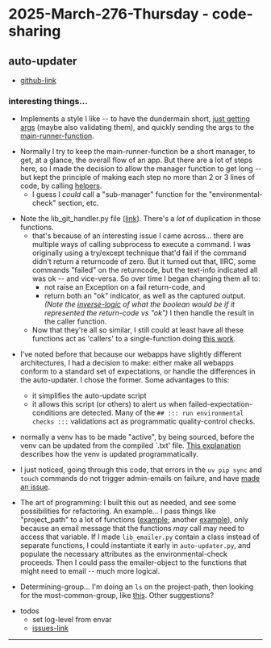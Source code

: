 2025-March-276-Thursday - code-sharing
======================================

## auto-updater

- [github-link](https://github.com/Brown-University-Library/requirements-auto-updater)

### interesting things...

- Implements a style I like -- to have the dundermain short, [just getting args][args] (maybe also validating them), and quickly sending the args to the [main-runner-function][main].

[args]: <https://github.com/Brown-University-Library/requirements-auto-updater/blob/b13f3db861d4fea4f8719f7ab10a697de5eae22d/auto_updater.py#L304-L317>

[main]: <https://github.com/Brown-University-Library/requirements-auto-updater/blob/b13f3db861d4fea4f8719f7ab10a697de5eae22d/auto_updater.py#L214>

- Normally I try to keep the main-runner-function be a short manager, to get, at a glance, the overall flow of an app. But there are a lot of steps here, so I made the decision to allow the manager function to get long -- but kept the principle of making each step no more than 2 or 3 lines of code, by calling [helpers][lib_helpers].
    - I guess I _could_ call a "sub-manager" function for the "environmental-check" section, etc.

[lib_helpers]: <https://github.com/Brown-University-Library/requirements-auto-updater/blob/b13f3db861d4fea4f8719f7ab10a697de5eae22d/auto_updater.py#L27-L30>

- Note the lib_git_handler.py file ([link][git_handler_link]). There's a _lot_ of duplication in those functions.
    - that's because of an interesting issue I came across... there are multiple ways of calling subprocess to execute a command. I was originally using a try/except technique that'd fail if the command didn't return a returncode of zero. But it turned out that, IIRC, some commands "failed" on the returncode, but the text-info indicated all was ok -- and vice-versa. So over time I began changing them all to:
        - not raise an Exception on a fail return-code, and
        - return both an "ok" indicator, as well as the captured output. _(Note the [inverse-logic][ilogic] of what the boolean would be if it represented the return-code vs "ok")_ I then handle the result in the caller function.
    - Now that they're all so similar, I still could at least have all these functions act as 'callers' to a single-function doing [this work](https://github.com/Brown-University-Library/requirements-auto-updater/blob/6e8b540ad1a6f389e115f2cfb364751380b94f58/lib/lib_git_handler.py#L13-L17).

[git_handler_link]: <https://github.com/Brown-University-Library/requirements-auto-updater/blob/main/lib/lib_git_handler.py>

[ilogic]: <https://github.com/Brown-University-Library/requirements-auto-updater/blob/main/lib/lib_git_handler.py#L15>

- I've noted before that because our webapps have slightly different architectures, I had a decision to make: either make all webapps conform to a standard set of expectations, or handle the differences in the auto-updater. I chose the former. Some advantages to this:
    - it simplifies the auto-update script
    - it allows this script (or others) to alert us when failed-expectation-conditions are detected. Many of the `## ::: run environmental checks :::` validations act as programmatic quality-control checks.

- normally a venv has to be made "active", by being sourced, before the venv can be updated from the compiled `.txt' file. [This explanation](https://github.com/Brown-University-Library/requirements-auto-updater/blob/6e8b540ad1a6f389e115f2cfb364751380b94f58/auto_updater.py#L128-L136) describes how the venv is updated programmatically.

- I just noticed, going through this code, that errors in the `uv pip sync` and `touch` commands do not trigger admin-emails on failure, and have [made an issue](https://github.com/Brown-University-Library/requirements-auto-updater/issues/12).

- The art of programming: I built this out as needed, and see some possibilities for refactoring. An example... I pass things like "project_path" to a lot of functions ([example][ex1]; another [example][ex2]), only because an email message that the functions _may_ call may need to access that variable. If I made `lib_emailer.py` contain a class instead of separate functions, I could instantiate it early in `auto-updater.py`, and populate the necessary attributes as the environmental-check proceeds. Then I could pass the emailer-object to the functions that might need to email -- much more logical.  

[ex1]: <https://github.com/Brown-University-Library/requirements-auto-updater/blob/b13f3db861d4fea4f8719f7ab10a697de5eae22d/auto_updater.py#L230>
[ex2]: <https://github.com/Brown-University-Library/requirements-auto-updater/blob/b13f3db861d4fea4f8719f7ab10a697de5eae22d/auto_updater.py#L232>

- Determining-group... I'm doing an `ls` on the project-path, then looking for the most-common-group, like [this][grp]. Other suggestions?

[grp]: <https://github.com/Brown-University-Library/requirements-auto-updater/blob/4d768b787f187803e90e257becb319ff395e48d8/lib/lib_environment_checker.py#L279>


- todos
    - set log-level from envar
    - [issues-link](https://github.com/Brown-University-Library/requirements-auto-updater/issues)

---